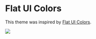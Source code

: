 # Flat UI Colors

This theme was inspired by [Flat UI Colors](https://flatuicolors.com).

![](http://i.imgur.com/JKZ4YXU.png)
